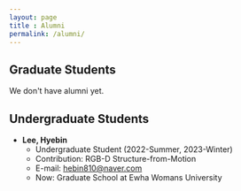 ```yaml
---
layout: page
title : Alumni
permalink: /alumni/
---
```

## Graduate Students
We don't have alumni yet.



## Undergraduate Students
* **Lee, Hyebin**
  * Undergraduate Student (2022-Summer, 2023-Winter)
  * Contribution: RGB-D Structure-from-Motion
  * E-mail: <hebin810@naver.com>
  * Now: Graduate School at Ewha Womans University
